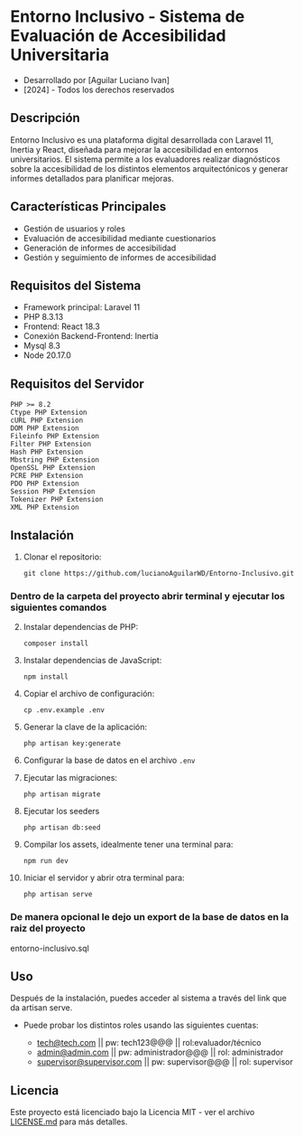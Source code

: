 # Entorno Inclusivo - Sistema de Evaluación de Accesibilidad Universitaria

* Desarrollado por [Aguilar Luciano Ivan]
* [2024] - Todos los derechos reservados

## Descripción

Entorno Inclusivo es una plataforma digital desarrollada con Laravel 11, Inertia y React, diseñada para mejorar la accesibilidad en entornos universitarios. El sistema permite a los evaluadores realizar diagnósticos sobre la accesibilidad de los distintos elementos arquitectónicos y generar informes detallados para planificar mejoras.

## Características Principales

-   Gestión de usuarios y roles
-   Evaluación de accesibilidad mediante cuestionarios
-   Generación de informes de accesibilidad
-   Gestión y seguimiento de informes de accesibilidad

## Requisitos del Sistema

-   Framework principal: Laravel 11
-   PHP 8.3.13
-   Frontend: React 18.3
-   Conexión Backend-Frontend: Inertia
-   Mysql 8.3
-   Node 20.17.0

## Requisitos del Servidor

    PHP >= 8.2
    Ctype PHP Extension
    cURL PHP Extension
    DOM PHP Extension
    Fileinfo PHP Extension
    Filter PHP Extension
    Hash PHP Extension
    Mbstring PHP Extension
    OpenSSL PHP Extension
    PCRE PHP Extension
    PDO PHP Extension
    Session PHP Extension
    Tokenizer PHP Extension
    XML PHP Extension



## Instalación

1. Clonar el repositorio:

    ```
    git clone https://github.com/lucianoAguilarWD/Entorno-Inclusivo.git
    ```

### Dentro de la carpeta del proyecto abrir terminal y ejecutar los siguientes comandos

2. Instalar dependencias de PHP:

    ```
    composer install
    ```

3. Instalar dependencias de JavaScript:

    ```
    npm install
    ```

4. Copiar el archivo de configuración:

    ```
    cp .env.example .env
    ```

5. Generar la clave de la aplicación:

    ```
    php artisan key:generate
    ```

6. Configurar la base de datos en el archivo `.env`

7. Ejecutar las migraciones:

    ```
    php artisan migrate
    ```

8. Ejecutar los seeders

    ```
    php artisan db:seed
    ```

9. Compilar los assets, idealmente tener una terminal para:

    ```
    npm run dev
    ```

10. Iniciar el servidor y abrir otra terminal para:

    ```
    php artisan serve
    ```    

### De manera opcional le dejo un export de la base de datos en la raiz del proyecto

   entorno-inclusivo.sql   

## Uso

Después de la instalación, puedes acceder al sistema a través del link que da artisan serve.

  * Puede probar los distintos roles usando las siguientes cuentas:
  
    -   tech@tech.com || pw: tech123@@@ || rol:evaluador/técnico
    -   admin@admin.com || pw: administrador@@@ || rol: administrador
    -   supervisor@supervisor.com || pw: supervisor@@@ || rol: supervisor

## Licencia

Este proyecto está licenciado bajo la Licencia MIT - ver el archivo [LICENSE.md](LICENSE.md) para más detalles.
